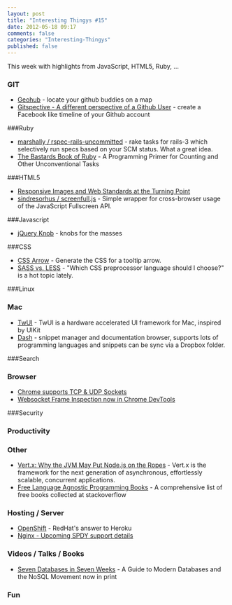 ```yaml
---
layout: post
title: "Interesting Thingys #15"
date: 2012-05-18 09:17
comments: false
categories: "Interesting-Thingys"
published: false
---
```


This week with highlights from JavaScript, HTML5, Ruby, …
<!-- More -->

### GIT
- [Geohub](http://geohub.github.com/) - locate your github buddies on a map
- [Gitspective - A different perspective of a Github User](http://zmoazeni.github.com/gitspective/) - create a Facebook like timeline of your Github account

###Ruby
- [marshally / rspec-rails-uncommitted](https://github.com/marshally/rspec-rails-uncommitted) - rake tasks for rails-3 which selectively run specs based on your SCM status. What a great idea.
- [The Bastards Book of Ruby](http://ruby.bastardsbook.com/) - A Programming Primer for Counting and Other Unconventional Tasks

###HTML5
- [Responsive Images and Web Standards at the Turning Point](http://www.alistapart.com/articles/responsive-images-and-web-standards-at-the-turning-point/)
- [sindresorhus / screenfull.js](https://github.com/sindresorhus/screenfull.js/) - Simple wrapper for cross-browser usage of the JavaScript Fullscreen API.

###Javascript
- [jQuery Knob](http://anthonyterrien.com/knob/) - knobs for the masses

###CSS
- [CSS Arrow](http://cssarrowplease.com/) - Generate the CSS for a tooltip arrow.
- [SASS vs. LESS](http://css-tricks.com/sass-vs-less/) - "Which CSS preprocessor language should I choose?" is a hot topic lately. 

###Linux

### Mac
- [TwUI](https://github.com/twitter/twui) - TwUI is a hardware accelerated UI framework for Mac, inspired by UIKit
- [Dash](http://kapeli.com/dash/) - snippet manager and documentation browser, supports lots of programming languages and snippets can be sync via a Dropbox folder.

###Search

### Browser
- [Chrome supports TCP & UDP Sockets](http://blog.alexmaccaw.com/chrome-tcp-udp)
- [Websocket Frame Inspection now in Chrome DevTools](http://updates.html5rocks.com/2012/05/Websocket-Frame-Inspection-now-in-Chrome-DevTools)

###Security

### Productivity

### Other
- [Vert.x: Why the JVM May Put Node.js on the Ropes](http://blog.andrewvc.com/vertx-node-on-ropes) - Vert.x is the framework for the next generation of asynchronous, effortlessly scalable, concurrent applications.
- [Free Language Agnostic Programming Books](http://stackoverflow.com/tags/language-agnostic/info) - A comprehensive list of free books collected at stackoverflow

### Hosting / Server
- [OpenShift](https://openshift.redhat.com/) - RedHat's answer to Heroku
- [Nginx - Upcoming SPDY support details](http://forum.nginx.org/read.php?29,226562)

### Videos / Talks / Books
- [Seven Databases in Seven Weeks](http://pragprog.com/news/seven-databases-in-seven-weeks-a-guide-to-modern-databases-and-the-nosql-movement-now-in-print?1988587) - A Guide to Modern Databases and the NoSQL Movement now in print

### Fun
